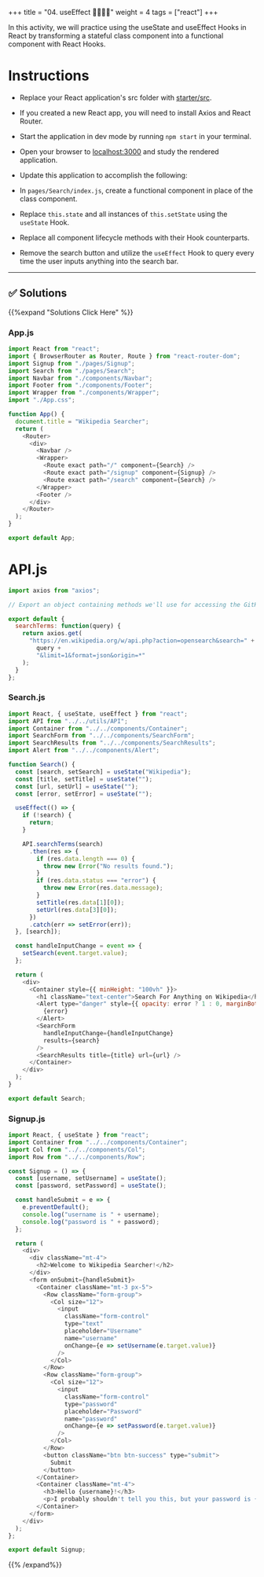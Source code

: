 +++
title = "04. useEffect 👩‍🎓👨‍🎓"
weight = 4
tags = ["react"] 
+++

In this activity, we will practice using the useState and useEffect Hooks in React by transforming a stateful class component into a functional component with React Hooks.

# Instructions

* Replace your React application's src folder with [starter/src](starter/src).

* If you created a new React app, you will need to install Axios and React Router.

* Start the application in dev mode by running `npm start` in your terminal.

* Open your browser to [localhost:3000](http://localhost:3000) and study the rendered application.

* Update this application to accomplish the following:

* In `pages/Search/index.js`, create a functional component in place of the class component.

* Replace `this.state` and all instances of `this.setState` using the `useState` Hook.

* Replace all component lifecycle methods with their Hook counterparts.

* Remove the search button and utilize the `useEffect` Hook to query every time the user inputs anything into the search bar. 

---
## ✅ Solutions 
{{%expand "Solutions Click Here" %}}

### App.js
```js
import React from "react";
import { BrowserRouter as Router, Route } from "react-router-dom";
import Signup from "./pages/Signup";
import Search from "./pages/Search";
import Navbar from "./components/Navbar";
import Footer from "./components/Footer";
import Wrapper from "./components/Wrapper";
import "./App.css";

function App() {
  document.title = "Wikipedia Searcher";
  return (
    <Router>
      <div>
        <Navbar />
        <Wrapper>
          <Route exact path="/" component={Search} />
          <Route exact path="/signup" component={Signup} />
          <Route exact path="/search" component={Search} />
        </Wrapper>
        <Footer />
      </div>
    </Router>
  );
}

export default App;

```
# API.js
```js
import axios from "axios";

// Export an object containing methods we'll use for accessing the GitHub Jobs API

export default {
  searchTerms: function(query) {
    return axios.get(
      "https://en.wikipedia.org/w/api.php?action=opensearch&search=" +
        query +
        "&limit=1&format=json&origin=*"
    );
  }
};

```

### Search.js
```js
import React, { useState, useEffect } from "react";
import API from "../../utils/API";
import Container from "../../components/Container";
import SearchForm from "../../components/SearchForm";
import SearchResults from "../../components/SearchResults";
import Alert from "../../components/Alert";

function Search() {
  const [search, setSearch] = useState("Wikipedia");
  const [title, setTitle] = useState("");
  const [url, setUrl] = useState("");
  const [error, setError] = useState("");

  useEffect(() => {
    if (!search) {
      return;
    }

    API.searchTerms(search)
      .then(res => {
        if (res.data.length === 0) {
          throw new Error("No results found.");
        }
        if (res.data.status === "error") {
          throw new Error(res.data.message);
        }
        setTitle(res.data[1][0]);
        setUrl(res.data[3][0]);
      })
      .catch(err => setError(err));
  }, [search]);

  const handleInputChange = event => {
    setSearch(event.target.value);
  };

  return (
    <div>
      <Container style={{ minHeight: "100vh" }}>
        <h1 className="text-center">Search For Anything on Wikipedia</h1>
        <Alert type="danger" style={{ opacity: error ? 1 : 0, marginBottom: 10 }}>
          {error}
        </Alert>
        <SearchForm
          handleInputChange={handleInputChange}
          results={search}
        />
        <SearchResults title={title} url={url} />
      </Container>
    </div>
  );
}

export default Search;
```

### Signup.js
```js
import React, { useState } from "react";
import Container from "../../components/Container";
import Col from "../../components/Col";
import Row from "../../components/Row";

const Signup = () => {
  const [username, setUsername] = useState();
  const [password, setPassword] = useState();

  const handleSubmit = e => {
    e.preventDefault();
    console.log("username is " + username);
    console.log("password is " + password);
  };

  return (
    <div>
      <div className="mt-4">
        <h2>Welcome to Wikipedia Searcher!</h2>
      </div>
      <form onSubmit={handleSubmit}>
        <Container className="mt-3 px-5">
          <Row className="form-group">
            <Col size="12">
              <input
                className="form-control"
                type="text"
                placeholder="Username"
                name="username"
                onChange={e => setUsername(e.target.value)}
              />
            </Col>
          </Row>
          <Row className="form-group">
            <Col size="12">
              <input
                className="form-control"
                type="password"
                placeholder="Password"
                name="password"
                onChange={e => setPassword(e.target.value)}
              />
            </Col>
          </Row>
          <button className="btn btn-success" type="submit">
            Submit
          </button>
        </Container>
        <Container className="mt-4">
          <h3>Hello {username}!</h3>
          <p>I probably shouldn't tell you this, but your password is {password}!</p>
        </Container>
      </form>
    </div>
  );
};

export default Signup;
```

{{% /expand%}}